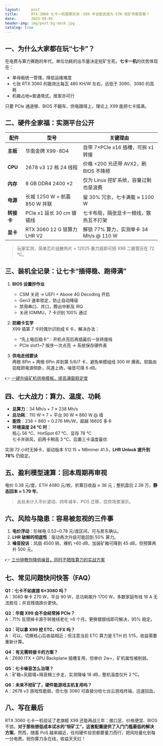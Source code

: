 ```yaml
---
layout:     post
title:      RTX 3060 七卡一机极限实测：X99 平台能否成为 ETH 挖矿终极答案？
date:       2025-09-05
header-img: img/post-bg-desk.jpg
catalog: true
---
```


## 一、为什么大家都在玩“七卡”？
在电费与算力赛跑的年代，单位功耗的出币量决定挖矿生死。**七卡一机**的优势体现在：
- 单母板统一管理，降低运维难度  
- 七张 RTX 3060 的能效比每瓦 480 KH/W 左右，远低于 3090、3080 的高耗  
- 机箱占地≈普通塔式，居家亦可行  

只要 PCIe 通道够、BIOS 不翻车、供电跟得上，理论上 X99 能把七卡插满。

## 二、硬件全家福：实测平台公开
| 配件 | 型号 | 关键理由 |
|---|---|---|
| **主板** | 华南金牌 X99-8D4 | 自带 7×PCIe x16 插槽，可拆 x1 转接 |
| **CPU** | 2678 v3 12 核 24 线程 | 价格 <200 元还带 AVX2，刷 BIOS 不降频 |
| **内存** | 8 GB DDR4 2400 ×2 | 仅为 Linux 挖矿系统，容量过剩也是浪费 |
| **电源** | 长城 1250 W + 航嘉 850 W 并联 | 留 30% 冗余，七卡满载 ≈ 1100 W |
| **转接卡** | PCIe x1 延长 30 cm 镀锡线 | 七卡布局，隔张显卡一根线，散热互不打架 |
| **显卡** | RTX 3060 12 G 锁算力 LHR V2 | 解锁 77% 算力，实测单卡 34 Mh/s @ 110 W |

> 玩家实测，简单芯片组散热片 + 12025 暴力扇即可把 X99 二极管压在 72 ℃。  

## 三、装机全记录：让七卡“插得稳、跑得满”
1. **BIOS 设置抄作业**  
   - CSM 关闭 → UEFI + Above 4G Decoding 开启  
   - Gen3 速率锁定，防止自动降级  
   - 禁用串口、并口，腾出中断及 IRQ  
   - 关闭 IOMMU，7 卡识别 100% 通过  

2. **防踢卡玄学**  
   X99 插第 7 卡时偶尔识别成 6 卡，解决办法：  
   - “先上电后插卡”：开机点亮后再插最后一张转接线  
   - PCIe slot1~7 按序一次点亮 → 系统保存硬件表  

3. **供电走线要诀**  
   两根 8Pin + 两根 6Pin 并到第 5/6/7 卡，避免单模组线 300 W 爆表。软路由铝框把电源侧卧，风道上扬，噪音可降 6 dB。

👉 [一键升级矿机供电模板，提高满载稳定度](https://okxdog.com/)  

## 四、七大战力：算力、温度、功耗
- **总算力**：34 Mh/s × 7 ≈ 238 Mh/s  
- **总功耗**：110 W × 7 + 平台 90 W ≈ 860 W @ 墙  
- **能效**：238 ÷ 860 = 0.276 Mh/W，超越 1660S 多卡  
- **环境温度 24 ℃ 时**：  
  核心 56 ℃、HotSpot 67 ℃、显存 78 ℃  
  七卡并排风，前两卡稍高 3 ℃，后置三卡温度最优  

实测 72 小时无掉卡，驱动版本 512.15 + NBminer 41.5，**LHR Unlock 提升到 78%** 仍稳定。

## 五、盈利模型速算：回本周期再审视
电价 0.38 元/度，ETH 4080 元/枚，折算日收益 ≈ 36 元；整机盘后 2.38 万，**静态回本 ≈ 1.79 年**。  
> 此处未计入币价波动、四年减半、POS 迁移，仅供场景演示。  

## 六、风险与隐患：容易被忽视的三件事
1. **电价浮动**：阶梯电 0.52~0.78 元/度区间，可与房东确认。  
2. **LHR 破解的彻底性**：驱动再次升级可能回到 50% 算力。  
3. **噪音投诉**：风扇 4500 转、裸机 >60 dB，加装矿箱可降到 45 dB，但预算再升 500 元。

👉 [三分钟教你降低噪音，同时不牺牲算力的实战方案](https://okxdog.com/)  

## 七、常见问题快问快答（FAQ）

**Q1：七卡不如直接 6×3080 吗？**  
A：3080 单卡 270 W，平台 90 W，总功耗飙升 1700 W，多数家庭布线 16 A 无法胜任；并且残值跌价更快。

**Q2：华南 X99 会不会经常掉 PCIe？**  
A：71% 反馈掉卡源于转接线老化 >6 个月。更换镀银线即可解决，95% 稳定。

**Q3：可以拿 X99 挖 ETC、CFX 吗？**  
A：可以，切换核心后收益相近；但注意当前 ETC 算力是 ETH 的 1/15，收益需要重新计算。

**Q4：有无需转接卡的方案？**  
A：Z690 ITX + GPU Backplane 插槽复用，但单价 2w+，矿机属性被削弱。

**Q5：七卡噪音怎么治理？**  
A：矿箱+风扇墙+隔音棉三步走，实测降噪 18 dB，整机温度仅升 2 ℃。

**Q6：未来不挖矿了，硬件能游戏主机复用吗？**  
A：2678 v3 游戏性能弱，但七张 3060 可直接分给七台云游戏终端，迅速回血。

## 八、写在最后
RTX 3060 七卡一机验证了老旗舰 X99 还能再战三年：接口足、价格便宜、BIOS 不锁。**对于那些想低成本试水的“轻矿工”，这套配置提供了入门门槛最低的解决方案**。然而，随着 PoS 越来越近，任何硬件投资都要量力而行，把风险量化到每一分电费。祝你算力永在线，收益天天红！
